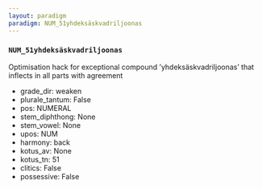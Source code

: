 ```yaml
---
layout: paradigm
paradigm: NUM_51yhdeksäskvadriljoonas
---
```

### ` NUM_51yhdeksäskvadriljoonas `

Optimisation hack for exceptional compound ’yhdeksäskvadriljoonas’ that inflects in all parts with agreement
* grade_dir: weaken
* plurale_tantum: False
* pos: NUMERAL
* stem_diphthong: None
* stem_vowel: None
* upos: NUM
* harmony: back
* kotus_av: None
* kotus_tn: 51
* clitics: False
* possessive: False
